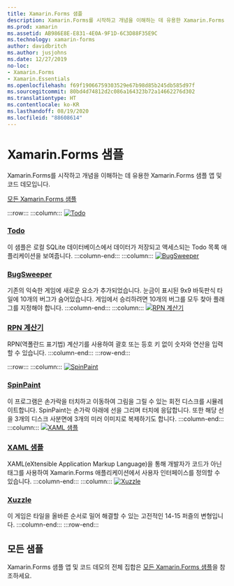 ```yaml
---
title: Xamarin.Forms 샘플
description: Xamarin.Forms를 시작하고 개념을 이해하는 데 유용한 Xamarin.Forms 샘플 앱 및 코드 데모입니다.
ms.prod: xamarin
ms.assetid: AB986E8E-E831-4E0A-9F1D-6C3D88F35E9C
ms.technology: xamarin-forms
author: davidbritch
ms.author: jusjohns
ms.date: 12/27/2019
no-loc:
- Xamarin.Forms
- Xamarin.Essentials
ms.openlocfilehash: f69f19066759303529e67b98d85b245db585d97f
ms.sourcegitcommit: 80bd4d74812d2c086a164323b72a14662276d302
ms.translationtype: HT
ms.contentlocale: ko-KR
ms.lasthandoff: 08/19/2020
ms.locfileid: "88608614"
---
```

# <a name="no-locxamarinforms-samples"></a>Xamarin.Forms 샘플

Xamarin.Forms를 시작하고 개념을 이해하는 데 유용한 Xamarin.Forms 샘플 앱 및 코드 데모입니다.

[모든 Xamarin.Forms 샘플](https://docs.microsoft.com/samples/browse/?products=xamarin&term=Xamarin.Forms)

:::row:::
    :::column:::
[![Todo](images/todo.png)](https://docs.microsoft.com/samples/xamarin/xamarin-forms-samples/todo/)

### <a name="todo"></a>[Todo](https://docs.microsoft.com/samples/xamarin/xamarin-forms-samples/todo/)

이 샘플은 로컬 SQLite 데이터베이스에서 데이터가 저장되고 액세스되는 Todo 목록 애플리케이션을 보여줍니다.
    :::column-end:::
    :::column:::
[![BugSweeper](images/bugsweeper.png)](https://docs.microsoft.com/samples/xamarin/xamarin-forms-samples/bugsweeper/)

### <a name="bugsweeper"></a>[BugSweeper](https://docs.microsoft.com/samples/xamarin/xamarin-forms-samples/bugsweeper/)

기존의 익숙한 게임에 새로운 요소가 추가되었습니다. 눈금이 표시된 9x9 바둑판식 타일에 10개의 버그가 숨어있습니다. 게임에서 승리하려면 10개의 버그를 모두 찾아 플래그를 지정해야 합니다.
    :::column-end:::
    :::column:::
[![RPN 계산기](images/rpncalc.png)](https://docs.microsoft.com/samples/xamarin/xamarin-forms-samples/rpncalculator/)

### <a name="rpn-calculator"></a>[RPN 계산기](https://docs.microsoft.com/samples/xamarin/xamarin-forms-samples/rpncalculator/)

RPN(역폴란드 표기법) 계산기를 사용하여 괄호 또는 등호 키 없이 숫자와 연산을 입력할 수 있습니다.
    :::column-end:::
:::row-end:::

:::row:::
    :::column:::
[![SpinPaint](images/spinpaint.png)](https://docs.microsoft.com/samples/xamarin/xamarin-forms-samples/skiasharpforms-spinpaint/)

### <a name="spinpaint"></a>[SpinPaint](https://docs.microsoft.com/samples/xamarin/xamarin-forms-samples/skiasharpforms-spinpaint/)

이 프로그램은 손가락을 터치하고 이동하여 그림을 그릴 수 있는 회전 디스크를 시뮬레이트합니다. SpinPaint는 손가락 아래에 선을 그리며 터치에 응답합니다. 또한 해당 선을 3개의 디스크 사분면에 3개의 미러 이미지로 복제하기도 합니다.
    :::column-end:::
    :::column:::
[![XAML 샘플](images/xaml.png)](https://docs.microsoft.com/samples/xamarin/xamarin-forms-samples/xamlsamples/)

### <a name="xaml-samples"></a>[XAML 샘플](https://docs.microsoft.com/samples/xamarin/xamarin-forms-samples/xamlsamples/)

XAML(eXtensible Application Markup Language)을 통해 개발자가 코드가 아닌 태그를 사용하여 Xamarin.Forms 애플리케이션에서 사용자 인터페이스를 정의할 수 있습니다.
    :::column-end:::
        :::column:::
[![Xuzzle](images/xuzzle.png)](https://docs.microsoft.com/samples/xamarin/mobile-samples/liveplayer-xamagonxuzzlelp/)

### <a name="xuzzle"></a>[Xuzzle](https://docs.microsoft.com/samples/xamarin/mobile-samples/liveplayer-xamagonxuzzlelp/)

이 게임은 타일을 올바른 순서로 밀어 해결할 수 있는 고전적인 14-15 퍼즐의 변형입니다.
    :::column-end:::
:::row-end:::

## <a name="all-samples"></a>모든 샘플

Xamarin.Forms 샘플 앱 및 코드 데모의 전체 집합은 [모든 Xamarin.Forms 샘플](https://docs.microsoft.com/samples/browse/?products=xamarin&term=Xamarin.Forms)을 참조하세요.
